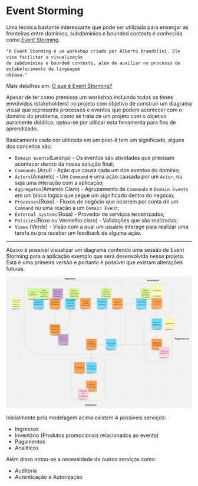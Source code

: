 # Event Storming

Uma técnica bastante interessante que pode ser utilizada para enxergar as fronteiras 
entre domínios, subdomínios e bounded contexts é conhecida como [Event Storming](https://www.eventstorming.com/).

```
"O Event Storming é um workshop criado por Alberto Brandolini. Ele visa facilitar a visualização 
de subdomínios e bounded contexts, além de auxiliar no processo de estabelecimento da linguagem 
ubíqua."
``` 
Mais detalhes em: [O que é Event Storming?](https://www.treinaweb.com.br/blog/o-que-e-o-event-storming)

Apesar de ter como premissa um workshop incluindo todos os times envolvidos (stakeholders) no projeto com
objetivo de construir um diagrama visual que representa processos e eventos que podem acontecer com o domínio
do problema, como se trata de um projeto com o objetivo puramente didático, optou-se por utilizar esta 
ferramenta para fins de aprendizado.

Basicamente cada cor utilizada em um post-it tem um significado, alguns dos conceitos são: 
- `Domain events`(Laranja) - Os eventos são atividades que precisam acontecer dentro da nossa solução final; 
- `Commands` (Azul) - Ação que causa cada um dos eventos do domínio;
- `Actors`(Amarelo) - Um `Command` é uma ação causada por um `Actor`, ou seja uma interação com a aplicação;
- `Aggregates`(Amarelo Claro) -  Agrupamento de `Commands` e `Domain Events` em um bloco logico que segue um significado 
dentro do negócio;
- `Processes`(Roxo) - Fluxos de negócio que ocorrem por conta de um `Command` ou uma reação a um `Domain Event`;
- `External systems`(Rosa) - Provedor de serviços terceirizados;
- `Policies`(Roxo ou Vermelho claro) - Validações que são realizadas; 
- `Views` (Verde) - Visão com a qual um usuário interage para realizar uma tarefa ou pra receber um feedback de alguma 
ação.

------------



Abaixo é possível visualizar um diagrama contendo uma sessão de Event Storming para a 
aplicação exemplo que será desenvolvida nesse projeto. Esta é uma primeira versão e portanto
é possível que existam alterações futuras.

![Event Storming](images/event-storming.PNG)


Inicialmente pela modelagem acima existem 4 possíveis serviços:
- Ingressos 
- Inventário (Produtos promocionais relacionados ao evento)
- Pagamentos
- Analíticos


Além disso notou-se a necessidade de outros serviços como:
- Auditoria
- Autenticação e Autorização